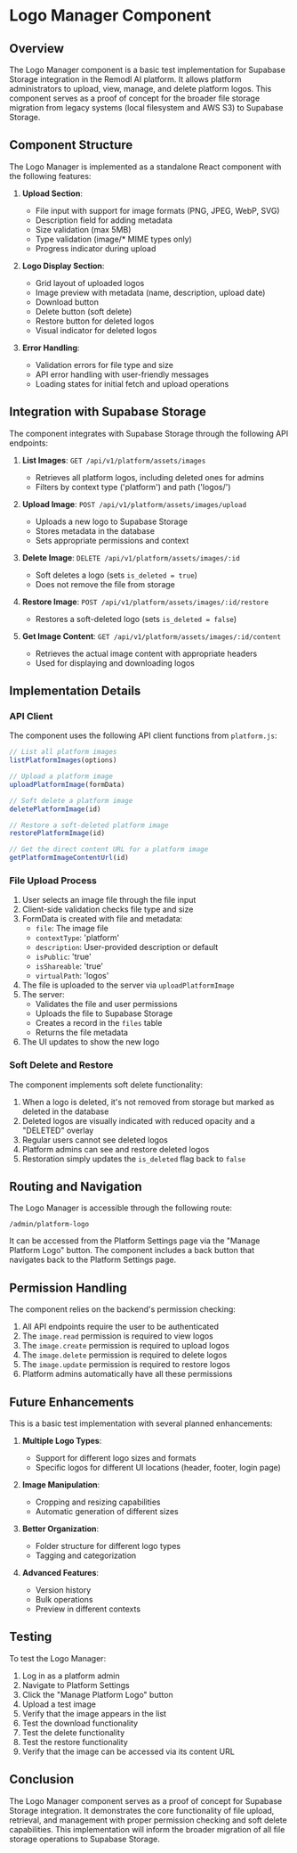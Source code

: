 # Logo Manager Component

## Overview

The Logo Manager component is a basic test implementation for Supabase Storage integration in the Remodl AI platform. It allows platform administrators to upload, view, manage, and delete platform logos. This component serves as a proof of concept for the broader file storage migration from legacy systems (local filesystem and AWS S3) to Supabase Storage.

## Component Structure

The Logo Manager is implemented as a standalone React component with the following features:

1. **Upload Section**:
   - File input with support for image formats (PNG, JPEG, WebP, SVG)
   - Description field for adding metadata
   - Size validation (max 5MB)
   - Type validation (image/* MIME types only)
   - Progress indicator during upload

2. **Logo Display Section**:
   - Grid layout of uploaded logos
   - Image preview with metadata (name, description, upload date)
   - Download button
   - Delete button (soft delete)
   - Restore button for deleted logos
   - Visual indicator for deleted logos

3. **Error Handling**:
   - Validation errors for file type and size
   - API error handling with user-friendly messages
   - Loading states for initial fetch and upload operations

## Integration with Supabase Storage

The component integrates with Supabase Storage through the following API endpoints:

1. **List Images**: `GET /api/v1/platform/assets/images`
   - Retrieves all platform logos, including deleted ones for admins
   - Filters by context type ('platform') and path ('logos/')

2. **Upload Image**: `POST /api/v1/platform/assets/images/upload`
   - Uploads a new logo to Supabase Storage
   - Stores metadata in the database
   - Sets appropriate permissions and context

3. **Delete Image**: `DELETE /api/v1/platform/assets/images/:id`
   - Soft deletes a logo (sets `is_deleted = true`)
   - Does not remove the file from storage

4. **Restore Image**: `POST /api/v1/platform/assets/images/:id/restore`
   - Restores a soft-deleted logo (sets `is_deleted = false`)

5. **Get Image Content**: `GET /api/v1/platform/assets/images/:id/content`
   - Retrieves the actual image content with appropriate headers
   - Used for displaying and downloading logos

## Implementation Details

### API Client

The component uses the following API client functions from `platform.js`:

```javascript
// List all platform images
listPlatformImages(options)

// Upload a platform image
uploadPlatformImage(formData)

// Soft delete a platform image
deletePlatformImage(id)

// Restore a soft-deleted platform image
restorePlatformImage(id)

// Get the direct content URL for a platform image
getPlatformImageContentUrl(id)
```

### File Upload Process

1. User selects an image file through the file input
2. Client-side validation checks file type and size
3. FormData is created with file and metadata:
   - `file`: The image file
   - `contextType`: 'platform'
   - `description`: User-provided description or default
   - `isPublic`: 'true'
   - `isShareable`: 'true'
   - `virtualPath`: 'logos'
4. The file is uploaded to the server via `uploadPlatformImage`
5. The server:
   - Validates the file and user permissions
   - Uploads the file to Supabase Storage
   - Creates a record in the `files` table
   - Returns the file metadata
6. The UI updates to show the new logo

### Soft Delete and Restore

The component implements soft delete functionality:

1. When a logo is deleted, it's not removed from storage but marked as deleted in the database
2. Deleted logos are visually indicated with reduced opacity and a "DELETED" overlay
3. Regular users cannot see deleted logos
4. Platform admins can see and restore deleted logos
5. Restoration simply updates the `is_deleted` flag back to `false`

## Routing and Navigation

The Logo Manager is accessible through the following route:

```
/admin/platform-logo
```

It can be accessed from the Platform Settings page via the "Manage Platform Logo" button. The component includes a back button that navigates back to the Platform Settings page.

## Permission Handling

The component relies on the backend's permission checking:

1. All API endpoints require the user to be authenticated
2. The `image.read` permission is required to view logos
3. The `image.create` permission is required to upload logos
4. The `image.delete` permission is required to delete logos
5. The `image.update` permission is required to restore logos
6. Platform admins automatically have all these permissions

## Future Enhancements

This is a basic test implementation with several planned enhancements:

1. **Multiple Logo Types**:
   - Support for different logo sizes and formats
   - Specific logos for different UI locations (header, footer, login page)

2. **Image Manipulation**:
   - Cropping and resizing capabilities
   - Automatic generation of different sizes

3. **Better Organization**:
   - Folder structure for different logo types
   - Tagging and categorization

4. **Advanced Features**:
   - Version history
   - Bulk operations
   - Preview in different contexts

## Testing

To test the Logo Manager:

1. Log in as a platform admin
2. Navigate to Platform Settings
3. Click the "Manage Platform Logo" button
4. Upload a test image
5. Verify that the image appears in the list
6. Test the download functionality
7. Test the delete functionality
8. Test the restore functionality
9. Verify that the image can be accessed via its content URL

## Conclusion

The Logo Manager component serves as a proof of concept for Supabase Storage integration. It demonstrates the core functionality of file upload, retrieval, and management with proper permission checking and soft delete capabilities. This implementation will inform the broader migration of all file storage operations to Supabase Storage. 
